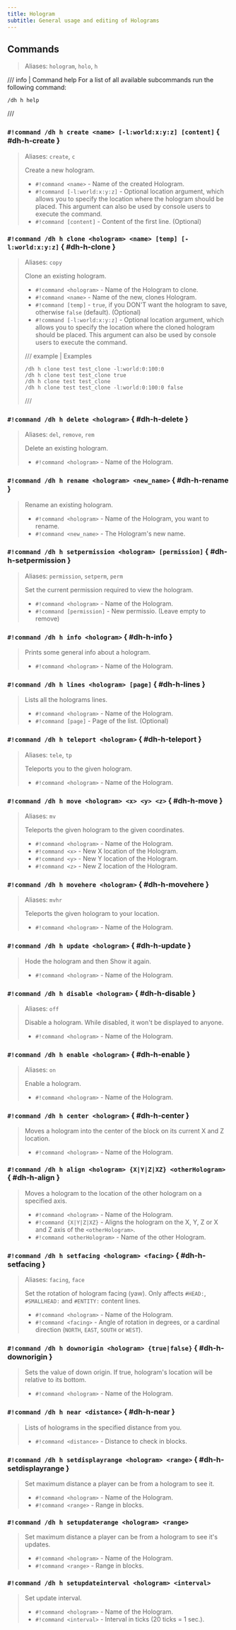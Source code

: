 ```yaml
---
title: Hologram
subtitle: General usage and editing of Holograms
---
```


## Commands

> Aliases: `hologram`, `holo`, `h`

/// info | Command help
For a list of all available subcommands run the following command:  
```
/dh h help
```
///

### `#!command /dh h create <name> [-l:world:x:y:z] [content]` { #dh-h-create }

> Aliases: `create`, `c`
> 
> Create a new hologram.
> 
> - `#!command <name>` - Name of the created Hologram.
> - `#!command [-l:world:x:y:z]` - Optional location argument, which allows you to specify the location where the hologram should be placed. This argument can also be used by console users to execute the command.
> - `#!command [content]` - Content of the first line. (Optional)

### `#!command /dh h clone <hologram> <name> [temp] [-l:world:x:y:z]` { #dh-h-clone }

> Aliases: `copy`
> 
> Clone an existing hologram.
> 
> - `#!command <hologram>` - Name of the Hologram to clone.
> - `#!command <name>` - Name of the new, clones Hologram.
> - `#!command [temp]` - `true`, if you DON'T want the hologram to save, otherwise `false` (default). (Optional)
> - `#!command [-l:world:x:y:z]` - Optional location argument, which allows you to specify the location where the cloned hologram should be placed. This argument can also be used by console users to execute the command.
> 
> /// example | Examples
> ```
> /dh h clone test test_clone -l:world:0:100:0
> /dh h clone test test_clone true
> /dh h clone test test_clone
> /dh h clone test test_clone -l:world:0:100:0 false
> ```
> ///

### `#!command /dh h delete <hologram>` { #dh-h-delete }

> Aliases: `del`, `remove`, `rem`
> 
> Delete an existing hologram.
> 
> - `#!command <hologram>` - Name of the Hologram.

### `#!command /dh h rename <hologram> <new_name>` { #dh-h-rename }

> Rename an existing hologram.
> 
> - `#!command <hologram>` - Name of the Hologram, you want to rename.
> - `#!command <new_name>` - The Hologram's new name.

### `#!command /dh h setpermission <hologram> [permission]` { #dh-h-setpermission }

> Aliases: `permission`, `setperm`, `perm`
> 
> Set the current permission required to view the hologram.
> 
> - `#!command <hologram>` - Name of the Hologram.
> - `#!command [permission]` - New permissio. (Leave empty to remove)

### `#!command /dh h info <hologram>` { #dh-h-info }

> Prints some general info about a hologram.
> 
> - `#!command <hologram>` - Name of the Hologram.

### `#!command /dh h lines <hologram> [page]` { #dh-h-lines }

> Lists all the holograms lines.
> 
> - `#!command <hologram>` - Name of the Hologram.
> - `#!command [page]` - Page of the list. (Optional)

### `#!command /dh h teleport <hologram>` { #dh-h-teleport }

> Aliases: `tele`, `tp`
> 
> Teleports you to the given hologram.
> 
> - `#!command <hologram>` - Name of the Hologram.

### `#!command /dh h move <hologram> <x> <y> <z>` { #dh-h-move }

> Aliases: `mv`
> 
> Teleports the given hologram to the given coordinates.
> 
> - `#!command <hologram>` - Name of the Hologram.
> - `#!command <x>` - New X location of the Hologram.
> - `#!command <y>` - New Y location of the Hologram.
> - `#!command <z>` - New Z location of the Hologram.

### `#!command /dh h movehere <hologram>` { #dh-h-movehere }

> Aliases: `mvhr`
> 
> Teleports the given hologram to your location.
> 
> - `#!command <hologram>` - Name of the Hologram.

### `#!command /dh h update <hologram>` { #dh-h-update }

> Hode the hologram and then Show it again.
> 
> - `#!command <hologram>` - Name of the Hologram.

### `#!command /dh h disable <hologram>` { #dh-h-disable }

> Aliases: `off`
> 
> Disable a hologram. While disabled, it won't be displayed to anyone.
> 
> - `#!command <hologram>` - Name of the Hologram.

### `#!command /dh h enable <hologram>` { #dh-h-enable }

> Aliases: `on`
> 
> Enable a hologram.
> 
> - `#!command <hologram>` - Name of the Hologram.

### `#!command /dh h center <hologram>` { #dh-h-center }

> Moves a hologram into the center of the block on its current X and Z location.
> 
> - `#!command <hologram>` - Name of the Hologram.

### `#!command /dh h align <hologram> {X|Y|Z|XZ} <otherHologram>` { #dh-h-align }

> Moves a hologram to the location of the other hologram on a specified axis.
> 
> - `#!command <hologram>` - Name of the Hologram.
> - `#!command {X|Y|Z|XZ}` - Aligns the hologram on the X, Y, Z or X and Z axis of the `<otherHologram>`.
> - `#!command <otherHologram>` - Name of the other Hologram.

### `#!command /dh h setfacing <hologram> <facing>` { #dh-h-setfacing }

> Aliases: `facing`, `face`
> 
> Set the rotation of hologram facing (yaw). Only affects `#HEAD:`, `#SMALLHEAD:` and `#ENTITY:` content lines.
> 
> - `#!command <hologram>` - Name of the Hologram.
> - `#!command <facing>` - Angle of rotation in degrees, or a cardinal direction (`NORTH`, `EAST`, `SOUTH` or `WEST`).

### `#!command /dh h downorigin <hologram> {true|false}` { #dh-h-downorigin }

> Sets the value of down origin. If true, hologram's location will be relative to its bottom.
> 
> - `#!command <hologram>` - Name of the Hologram.

### `#!command /dh h near <distance>` { #dh-h-near }

> Lists of holograms in the specified distance from you.
> 
> - `#!command <distance>` - Distance to check in blocks.

### `#!command /dh h setdisplayrange <hologram> <range>` { #dh-h-setdisplayrange }

> Set maximum distance a player can be from a hologram to see it.
> 
> - `#!command <hologram>` - Name of the Hologram.
> - `#!command <range>` - Range in blocks.

### `#!command /dh h setupdaterange <hologram> <range>`

> Set maximum distance a player can be from a hologram to see it's updates.
> 
> - `#!command <hologram>` - Name of the Hologram.
> - `#!command <range>` - Range in blocks.

### `#!command /dh h setupdateinterval <hologram> <interval>`

> Set update interval.
> 
> - `#!command <hologram>` - Name of the Hologram.
> - `#!command <interval>` - Interval in ticks (20 ticks = 1 sec.).